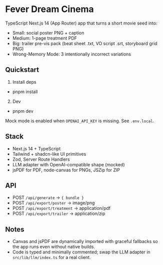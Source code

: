# Fever Dream Cinema

TypeScript Next.js 14 (App Router) app that turns a short movie seed into:

- Small: social poster PNG + caption
- Medium: 1-page treatment PDF
- Big: trailer pre-vis pack (beat sheet .txt, VO script .srt, storyboard grid PNG)
- Wrong-Memory Mode: 3 intentionally incorrect variations

## Quickstart

1) Install deps

- pnpm install

2) Dev

- pnpm dev

Mock mode is enabled when `OPENAI_API_KEY` is missing. See `.env.local`.

## Stack

- Next.js 14 + TypeScript
- Tailwind + shadcn-like UI primitives
- Zod, Server Route Handlers
- LLM adapter with OpenAI-compatible shape (mocked)
- jsPDF for PDF, node-canvas for PNGs, JSZip for ZIP

## API

- POST `/api/generate` → `{ bundle }`
- POST `/api/export/poster` → image/png
- POST `/api/export/treatment` → application/pdf
- POST `/api/export/trailer` → application/zip

## Notes

- Canvas and jsPDF are dynamically imported with graceful fallbacks so the app runs even without native builds.
- Code is typed and minimally commented; swap the LLM adapter in `src/lib/llm/index.ts` for a real client.

